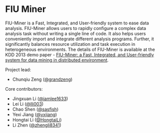 FIU Miner
========
FIU-Miner is a Fast, Integrated, and User-friendly system to ease data analysis. 
FIU-Miner allows users to rapidly configure a complex data analysis task without writing a single line of code. 
It also helps users conveniently import and integrate different analysis programs. 
Further, it significantly balances resource utilization and task execution in heterogeneous environments.
The details of FIU-Miner is available at the KDD 2013 demo paper - [FIU-Miner: a Fast, Integrated, and User-friendly system for data mining in distributed environment](http://users.cs.fiu.edu/~yjian004/paper/kdd-2013-fiuminer.pdf).

Project lead: 
* Chunqiu Zeng ([@grandzeng](https://github.com/grandzeng))

Core contributors:
* Jingxuan Li ([@iamlee1633](https://github.com/iamlee1633))
* Lei Li ([@lli003](https://github.com/lli003))
* Chao Shen ([@sasfish](https://github.com/sawfish))
* Yexi Jiang ([@yxjiang](https://github.com/yxjiang))
* Hongtai Li ([@HongtaiLi](https://github.com/HongtaiLi))
* Li Zhen ([@zhengli8341](https://github.com/zhengli8341))

